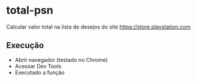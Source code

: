 # total-psn
Calcular valor total na lista de desejos do site https://store.playstation.com

## Execução

- Abrir navegador (testado no Chrome)
- Acessar Dev Tools
- Executado a função

